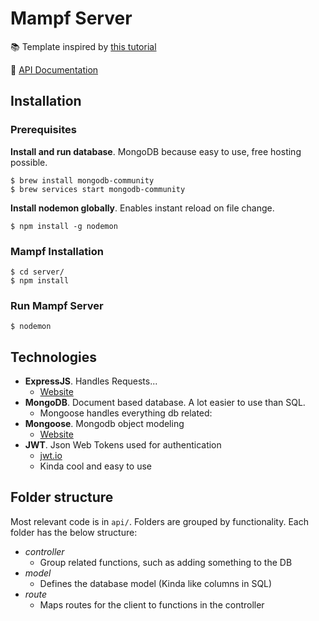 # Mampf Server

📚 Template inspired by [this tutorial](https://codesource.io/setting-up-vue-authentication-using-expressjs-mongodb-and-jwt/)

📄 [API Documentation](https://documenter.getpostman.com/view/2896538/UVCCfjZ9)

## Installation

### Prerequisites
**Install and run database**. MongoDB because easy to use, free hosting possible.
```
$ brew install mongodb-community
$ brew services start mongodb-community
```

**Install nodemon globally**. Enables instant reload on file change.
```
$ npm install -g nodemon
```

### Mampf Installation

```
$ cd server/
$ npm install
```

### Run Mampf Server

```
$ nodemon
```

## Technologies
- **ExpressJS**. Handles Requests...
  - [Website](http://expressjs.com)
- **MongoDB**. Document based database. A lot easier to use than SQL.
  - Mongoose handles everything db related:
- **Mongoose**. Mongodb object modeling
  - [Website](https://mongoosejs.com)
- **JWT**. Json Web Tokens used for authentication
  - [jwt.io](https://jwt.io)
  - Kinda cool and easy to use

## Folder structure

Most relevant code is in `api/`. Folders are grouped by functionality. Each folder has the below structure:

- *controller*
  - Group related functions, such as adding something to the DB
- *model*
  - Defines the database model (Kinda like columns in SQL)
- *route*
  - Maps routes for the client to functions in the controller
